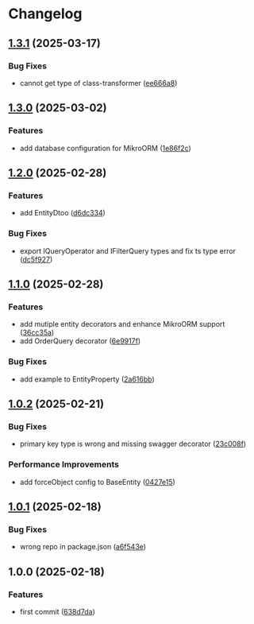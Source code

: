 # Changelog

## [1.3.1](https://github.com/buka-inc/npm.nestjs-type-helper/compare/v1.3.0...v1.3.1) (2025-03-17)


### Bug Fixes

* cannot get type of class-transformer ([ee666a8](https://github.com/buka-inc/npm.nestjs-type-helper/commit/ee666a8f10e4e918f486cf9fa0f84e73c12f83bf))

## [1.3.0](https://github.com/buka-inc/npm.nestjs-type-helper/compare/v1.2.0...v1.3.0) (2025-03-02)


### Features

* add database configuration for MikroORM ([1e86f2c](https://github.com/buka-inc/npm.nestjs-type-helper/commit/1e86f2cd47582e0fff92364d77c5232053b1e35b))

## [1.2.0](https://github.com/buka-inc/npm.nestjs-type-helper/compare/v1.1.0...v1.2.0) (2025-02-28)


### Features

* add EntityDtoo ([d6dc334](https://github.com/buka-inc/npm.nestjs-type-helper/commit/d6dc334f5561757198bc2df71cc69a4a41b6ef9d))


### Bug Fixes

* export IQueryOperator and IFilterQuery types and fix ts type error ([dc5f927](https://github.com/buka-inc/npm.nestjs-type-helper/commit/dc5f927481a1ee4d502fb091cf5172998255d6ba))

## [1.1.0](https://github.com/buka-inc/npm.nestjs-type-helper/compare/v1.0.2...v1.1.0) (2025-02-28)


### Features

* add mutiple entity decorators and enhance MikroORM support ([36cc35a](https://github.com/buka-inc/npm.nestjs-type-helper/commit/36cc35a10e241307e2ca9512e489fab7bd7bd7b8))
* add OrderQuery decorator ([6e9917f](https://github.com/buka-inc/npm.nestjs-type-helper/commit/6e9917f1838edf0d11573f95c9336eb7ecbec557))


### Bug Fixes

* add example to EntityProperty ([2a616bb](https://github.com/buka-inc/npm.nestjs-type-helper/commit/2a616bb5e9e03d4dec41148542578d536c6cc4d2))

## [1.0.2](https://github.com/buka-inc/npm.nestjs-type-helper/compare/v1.0.1...v1.0.2) (2025-02-21)


### Bug Fixes

* primary key type is wrong and missing swagger decorator ([23c008f](https://github.com/buka-inc/npm.nestjs-type-helper/commit/23c008f07585899337bbba7e86f227f87f641a77))


### Performance Improvements

* add forceObject config to BaseEntity ([0427e15](https://github.com/buka-inc/npm.nestjs-type-helper/commit/0427e150dcf9b51cdacf199c9d911eca2b3f7728))

## [1.0.1](https://github.com/buka-inc/npm.nestjs-type-helper/compare/v1.0.0...v1.0.1) (2025-02-18)


### Bug Fixes

* wrong repo in package.json ([a6f543e](https://github.com/buka-inc/npm.nestjs-type-helper/commit/a6f543eedf92ca72b145339c095f101d8a49839b))

## 1.0.0 (2025-02-18)


### Features

* first commit ([638d7da](https://github.com/buka-inc/npm.nestjs-type-helper/commit/638d7dacb47b4d09b68d3796904c50fd076a2eca))
